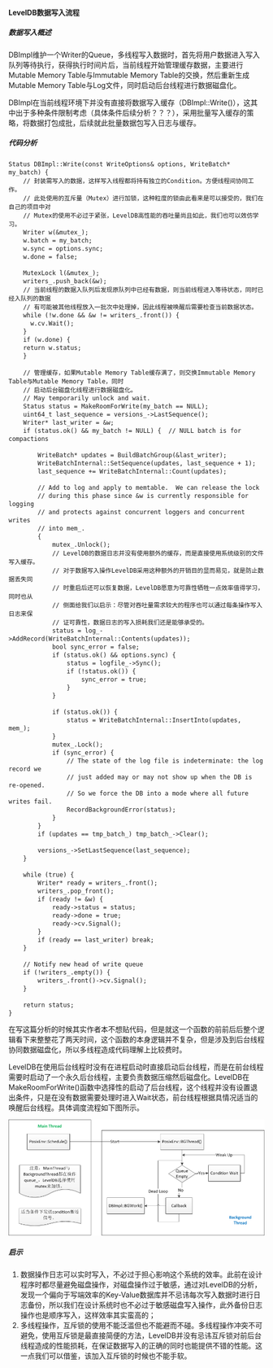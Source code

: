 #### LevelDB数据写入流程

##### 数据写入概述

DBImpl维护一个Writer的Queue，多线程写入数据时，首先将用户数据进入写入队列等待执行，获得执行时间片后，当前线程开始管理缓存数据，主要进行Mutable Memory Table与Immutable Memory Table的交换，然后重新生成Mutable Memory Table与Log文件，同时启动后台线程进行数据磁盘化。

DBImpl在当前线程环境下并没有直接将数据写入缓存（DBImpl::Write()），这其中出于多种条件限制考虑（具体条件后续分析？？？），采用批量写入缓存的策略，将数据打包成批，后续就此批量数据包写入日志与缓存。

##### 代码分析

```
Status DBImpl::Write(const WriteOptions& options, WriteBatch* my_batch) {
	// 封装需写入的数据，这样写入线程都将持有独立的Condition。方便线程间协同工作。
	// 此处使用的互斥量（Mutex）进行加锁，这种粒度的锁由此看来是可以接受的，我们在自己的项目中对
	// Mutex的使用不必过于紧张，LevelDB高性能的吞吐量尚且如此，我们也可以效仿学习。
	Writer w(&mutex_);
    w.batch = my_batch;
    w.sync = options.sync;
    w.done = false;

    MutexLock l(&mutex_);
    writers_.push_back(&w);
    // 当前线程的数据入队列后发现原队列中已经有数据，则当前线程进入等待状态，同时已经入队列的数据
    // 有可能被其他线程放入一批次中处理掉，因此线程被唤醒后需要检查当前数据状态。
    while (!w.done && &w != writers_.front()) {
      w.cv.Wait();
    }
    if (w.done) {
    return w.status;
    }

    // 管理缓存，如果Mutable Memory Table缓存满了，则交换Immutable Memory Table与Mutable Memory Table，同时
    // 启动后台磁盘化线程进行数据磁盘化。
    // May temporarily unlock and wait.
    Status status = MakeRoomForWrite(my_batch == NULL);
    uint64_t last_sequence = versions_->LastSequence();
    Writer* last_writer = &w;
    if (status.ok() && my_batch != NULL) {  // NULL batch is for compactions

    	WriteBatch* updates = BuildBatchGroup(&last_writer);
   		WriteBatchInternal::SetSequence(updates, last_sequence + 1);
    	last_sequence += WriteBatchInternal::Count(updates);

    	// Add to log and apply to memtable.  We can release the lock
    	// during this phase since &w is currently responsible for logging
    	// and protects against concurrent loggers and concurrent writes
    	// into mem_.
    	{
        	mutex_.Unlock();
        	// LevelDB的数据日志并没有使用额外的缓存，而是直接使用系统级别的文件写入缓存。
        	// 对于数据写入操作LevelDB采用这种额外的开销目的显而易见，就是防止数据丢失同
        	// 时重启后还可以恢复数据，LevelDB愿意为可靠性牺牲一点效率值得学习，同时也从
        	// 侧面给我们以启示：尽管对吞吐量需求较大的程序也可以通过每条操作写入日志来保
        	// 证可靠性，数据日志的写入损耗我们还是能够承受的。
      		status = log_->AddRecord(WriteBatchInternal::Contents(updates));
      		bool sync_error = false;
      		if (status.ok() && options.sync) {
        		status = logfile_->Sync();
        		if (!status.ok()) {
          			sync_error = true;
        		}
        	}

      		if (status.ok()) {
        		status = WriteBatchInternal::InsertInto(updates, mem_);
      		}
     	 	mutex_.Lock();
      		if (sync_error) {
        		// The state of the log file is indeterminate: the log record we
        		// just added may or may not show up when the DB is re-opened.
        		// So we force the DB into a mode where all future writes fail.
        		RecordBackgroundError(status);
      		}
    	}
    	if (updates == tmp_batch_) tmp_batch_->Clear();

    	versions_->SetLastSequence(last_sequence);
  	}

    while (true) {
    	Writer* ready = writers_.front();
    	writers_.pop_front();
    	if (ready != &w) {
      		ready->status = status;
      		ready->done = true;
      		ready->cv.Signal();
    	}
    	if (ready == last_writer) break;
  	}

  	// Notify new head of write queue
  	if (!writers_.empty()) {
    	writers_.front()->cv.Signal();
  	}

  	return status;
}
```

在写这篇分析的时候其实作者本不想贴代码，但是就这一个函数的前前后后整个逻辑看下来整整花了两天时间，这个函数的本身逻辑并不复杂，但是涉及到后台线程协同数据磁盘化，所以多线程造成代码理解上比较费时。

LevelDB在使用后台线程时没有在进程启动时直接启动后台线程，而是在前台线程需要时启动了一个永久后台线程，主要负责数据压缩然后磁盘化。LevelDB在MakeRoomForWrite()函数中选择性的启动了后台线程，这个线程并没有设置退出条件，只是在没有数据需要处理时进入Wait状态，前台线程根据具情况适当的唤醒后台线程。具体调度流程如下图所示。

![MultiThread](https://github.com/wanghaiyang1930/wanghaiyang1930.github.io/blob/master/leveldb/image/LevelDB-Compaction-BGThread.png)

##### 启示

1. 数据操作日志可以实时写入，不必过于担心影响这个系统的效率。此前在设计程序时都尽量避免磁盘操作，对磁盘操作过于敏感，通过对LevelDB的分析，发现一个偏向于写端效率的Key-Value数据库并不忌讳每次写入数据时进行日志备份，所以我们在设计系统时也不必过于敏感磁盘写入操作，此外备份日志操作也是顺序写入，这样效率其实蛮高的；
2. 多线程操作，互斥锁的使用不能泛滥但也不能避而不碰。多线程操作冲突不可避免，使用互斥锁是最直接简便的方法，LevelDB并没有忌讳互斥锁对前后台线程造成的性能损耗，在保证数据写入的正确的同时也能提供不错的性能。这一点我们可以借鉴，该加入互斥锁的时候也不能手软。

